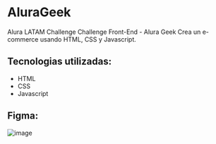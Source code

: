 # AluraGeek
Alura LATAM Challenge Challenge Front-End - Alura Geek  Crea un e-commerce usando HTML, CSS y Javascript.

##  Tecnologias utilizadas:
- HTML
- CSS
- Javascript

## Figma:
![image](https://www.figma.com/file/nGB8Mu715ZM12SDbGMpLsJ/AluraGeek-(Copy-Orli)?type=design&node-id=0-1&mode=design&t=4hxjNDwRxWtB6pXF-0)
